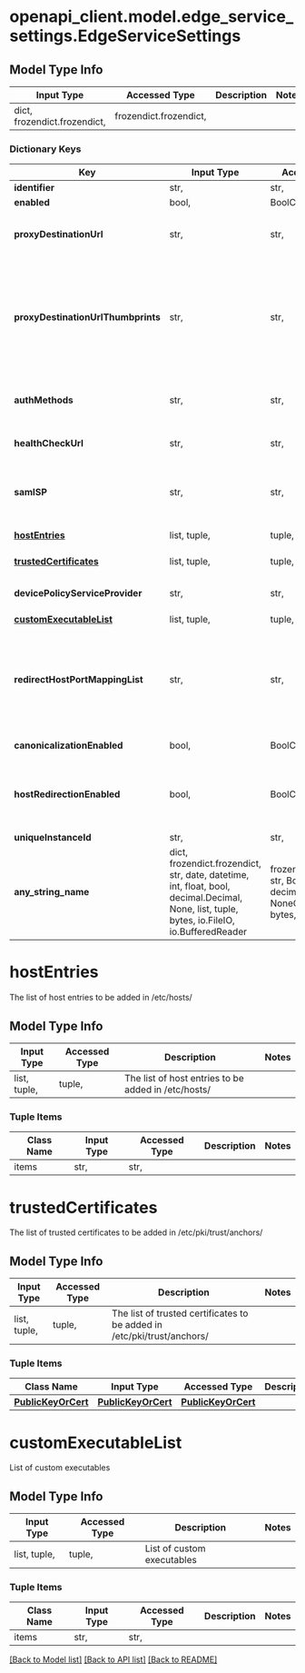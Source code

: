 # openapi_client.model.edge_service_settings.EdgeServiceSettings

## Model Type Info
Input Type | Accessed Type | Description | Notes
------------ | ------------- | ------------- | -------------
dict, frozendict.frozendict,  | frozendict.frozendict,  |  | 

### Dictionary Keys
Key | Input Type | Accessed Type | Description | Notes
------------ | ------------- | ------------- | ------------- | -------------
**identifier** | str,  | str,  | The type of edge service. | 
**enabled** | bool,  | BoolClass,  | Whether this service is enabled | 
**proxyDestinationUrl** | str,  | str,  | Users will make HTTP requests to the Access Point to access a service, and the requests will be proxied to this URL, where the service lives. | [optional] 
**proxyDestinationUrlThumbprints** | str,  | str,  | List of acceptable SSL server certificate thumbprints for the proxyDestinationUrl. If blank, a valid certificate is required. If &#x27;*&#x27;, any certificate is allowed. Otherwise, this is a comma-separated list of thumbprints. A thumbprint is of the format [alg&#x3D;]xx:xx... where alg can be sha1(default) or md5 and the &#x27;xx&#x27; are hexidecimal digits. The &#x27;:&#x27; separator can also be a space or missing. Case in a thumbprint is ignored. | [optional] 
**authMethods** | str,  | str,  | Comma-separated list of the names of authentication methods to use for the edge service. If blank or null, no AP authentication is enforced. | [optional] 
**healthCheckUrl** | str,  | str,  | Health check url to be used to check health of the backend. If notprovided /favicon.ico will be used | [optional] 
**samlSP** | str,  | str,  | The name of the SAML service provider for the View XMLAPI broker. This name must either match the name of a configured service provider metadata or be the special value \&quot;DEMO\&quot;. | [optional] 
**[hostEntries](#hostEntries)** | list, tuple,  | tuple,  | The list of host entries to be added in /etc/hosts/ | [optional] 
**[trustedCertificates](#trustedCertificates)** | list, tuple,  | tuple,  | The list of trusted certificates to be added in /etc/pki/trust/anchors/ | [optional] 
**devicePolicyServiceProvider** | str,  | str,  | Name of the device policy check service provider. | [optional] must be one of ["OPSWAT", "Workspace_ONE_Intelligence_Risk_Score", ] 
**[customExecutableList](#customExecutableList)** | list, tuple,  | tuple,  | List of custom executables | [optional] 
**redirectHostPortMappingList** | str,  | str,  | Comma seperated values of source host:port to redirect host:port. Port is optional, 443 is assumed by default. Host and port should be separated with a colon (:). Each entry should be in source-host[:port]_redirect-host[:port] format eg: extrenalhost1.com_uag1.com, externalhost2.com_uag1.com, externalhost3.com:12443_uag3.com:12443 | [optional] 
**canonicalizationEnabled** | bool,  | BoolClass,  | The default value is true for horizon and false for web reverse proxy | [optional] 
**hostRedirectionEnabled** | bool,  | BoolClass,  | This configuration is required for the handling for redirection response from the backend service, Although introduced for Horizon broker use case, but it is not tied to Horizon broker and can be used for the WRP use cases as well. | [optional] 
**uniqueInstanceId** | str,  | str,  |  | [optional] 
**any_string_name** | dict, frozendict.frozendict, str, date, datetime, int, float, bool, decimal.Decimal, None, list, tuple, bytes, io.FileIO, io.BufferedReader | frozendict.frozendict, str, BoolClass, decimal.Decimal, NoneClass, tuple, bytes, FileIO | any string name can be used but the value must be the correct type | [optional]

# hostEntries

The list of host entries to be added in /etc/hosts/

## Model Type Info
Input Type | Accessed Type | Description | Notes
------------ | ------------- | ------------- | -------------
list, tuple,  | tuple,  | The list of host entries to be added in /etc/hosts/ | 

### Tuple Items
Class Name | Input Type | Accessed Type | Description | Notes
------------- | ------------- | ------------- | ------------- | -------------
items | str,  | str,  |  | 

# trustedCertificates

The list of trusted certificates to be added in /etc/pki/trust/anchors/

## Model Type Info
Input Type | Accessed Type | Description | Notes
------------ | ------------- | ------------- | -------------
list, tuple,  | tuple,  | The list of trusted certificates to be added in /etc/pki/trust/anchors/ | 

### Tuple Items
Class Name | Input Type | Accessed Type | Description | Notes
------------- | ------------- | ------------- | ------------- | -------------
[**PublicKeyOrCert**](PublicKeyOrCert.md) | [**PublicKeyOrCert**](PublicKeyOrCert.md) | [**PublicKeyOrCert**](PublicKeyOrCert.md) |  | 

# customExecutableList

List of custom executables

## Model Type Info
Input Type | Accessed Type | Description | Notes
------------ | ------------- | ------------- | -------------
list, tuple,  | tuple,  | List of custom executables | 

### Tuple Items
Class Name | Input Type | Accessed Type | Description | Notes
------------- | ------------- | ------------- | ------------- | -------------
items | str,  | str,  |  | 

[[Back to Model list]](../../README.md#documentation-for-models) [[Back to API list]](../../README.md#documentation-for-api-endpoints) [[Back to README]](../../README.md)

